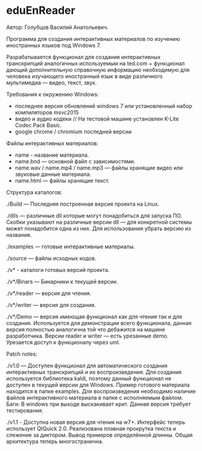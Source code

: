 # eduEnReader

Автор: Голубцов Василий Анатольевич.

Программа для создания интерактивных материалов по изучению иностранных языков под Windows 7.

Разрабатывается функционал для создания интерактивных транскрипций аналогичных используемым на ted.com + функционал дающий дополнительную справочную информацию необходимую для человека изучающего иностранный язык в виде различного мультимедиа — видео, текст, звук.

Требования к окружению Windows:
  - последнее версия обновлений windows 7 или установленный набор компиляторов msvc2015
  - видео и аудио кодеки // На тестовой машине установлен K-Lite Codec Pack Basic.
  - google chrome / chromium последней версии

Файлы интерактивных материалов:
  - name - название материала.
  - name.bnd — основной файл с зависимостями.
  - name.wav / name.mp4 / name.mp3 — файлы хранящие видео или звуковые данные материала.
  - name.html — файлы хранящие текст.

Структура каталогов:

  ./Build — Последняя построенная версия проекта на Linux.

  ./dlls — различные dll которые могут понадобиться для запуска ПО. Скобки указывают на различные версии dll — для конкретной системы может понадобится одна из них. Для использования убрать версию из названия.

  ./examples — готовые интерактивные материалы.

  ./source — файлы исходных кодов.

  ./v* - каталоги готовых версий проекта.

  ./v*/Binars — Бинарники к текущей версии.
  
  ./v*/reader — версия для чтения.
  
  ./v*/writer — версия для создания.
  
  ./v*/Demo — версия имеющая функционал как для чтения так и для создания. Используется для демонстрации всего функционала, данная версия полностью аналогична той что дебажится на машине разработчика. Версии reader и writer — есть урезанные demo. Урезается доступ к функционалу через uml.

Patch notes:

./v1.0 — Доступен функционал для автоматического создания интерактивных транскрипций и их воспроизведения. 
Для создания используется библиотека kaldi, поэтому данный функционал не доступен в текущей версии для Windows.
Пример готового материала находится в папке examples. Для воспроизведения необходимо наличие файлов интерактивного материала в папке с исполняемым файлом.
Баги: В windows при выходе выскакивает крит. Данная версия требует тестирования.

./v1.1 - Доступна новая версия для чтения на w7+. Интерфейс теперь использует QtQuick 2.0.
Реализована плавная прокрутка текста и слежение за диктором. Вывод примеров определённой длинны. Общая архитектура теперь многостранична.
